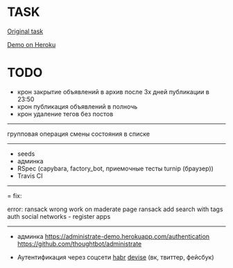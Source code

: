 # TASK

[Original task](https://docs.google.com/document/d/1390ZczB-uCVaH0bsxH0qKALk1YQAeK9yta7LalW1hvo/edit#heading=h.800vgi95v9ga)

[Demo on Heroku](https://blooming-journey-21325.herokuapp.com/)

# TODO

- крон закрытие объявлений в архив после 3х дней публикации в 23:50
- крон публикация объявлений  в полночь
- крон удаление тегов без постов 

----------------
групповая операция смены состояния в списке

--------------------------------------------------

- seeds
- админка
- RSpec (capybara, factory_bot, приемочные тесты turnip (браузер))
- Travis CI
--------------------------------------------------

= fix:

error: ransack wrong work on maderate page
ransack add search with tags
auth social networks - register apps

-----

* админка https://administrate-demo.herokuapp.com/authentication https://github.com/thoughtbot/administrate

* Аутентификация через соцсети [habr](https://habr.com/ru/post/142128/) [devise](https://github.com/heartcombo/devise/wiki/OmniAuth:-Overview) (вк, твиттер, фейсбук)

